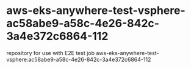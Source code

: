 # aws-eks-anywhere-test-vsphere-ac58abe9-a58c-4e26-842c-3a4e372c6864-112
repository for use with E2E test job aws-eks-anywhere-test-vsphere:ac58abe9-a58c-4e26-842c-3a4e372c6864-112
